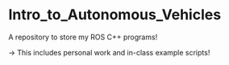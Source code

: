 # Intro_to_Autonomous_Vehicles
A repository to store my ROS C++ programs!

-> This includes personal work and in-class example scripts!
